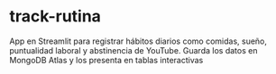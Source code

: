 # track-rutina
App en Streamlit para registrar hábitos diarios como comidas, sueño, puntualidad laboral y abstinencia de YouTube. Guarda los datos en MongoDB Atlas y los presenta en tablas interactivas
